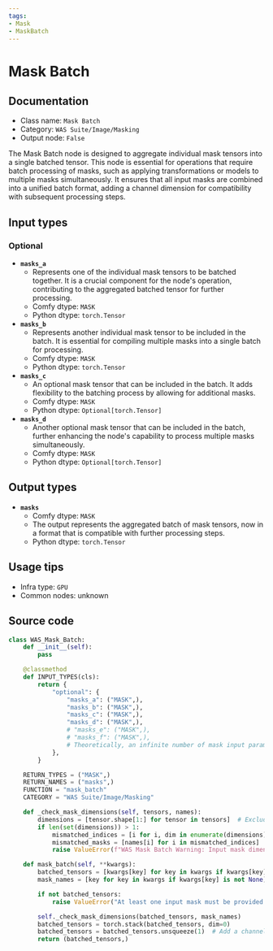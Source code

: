 ```yaml
---
tags:
- Mask
- MaskBatch
---
```


# Mask Batch
## Documentation
- Class name: `Mask Batch`
- Category: `WAS Suite/Image/Masking`
- Output node: `False`

The Mask Batch node is designed to aggregate individual mask tensors into a single batched tensor. This node is essential for operations that require batch processing of masks, such as applying transformations or models to multiple masks simultaneously. It ensures that all input masks are combined into a unified batch format, adding a channel dimension for compatibility with subsequent processing steps.
## Input types
### Optional
- **`masks_a`**
    - Represents one of the individual mask tensors to be batched together. It is a crucial component for the node's operation, contributing to the aggregated batched tensor for further processing.
    - Comfy dtype: `MASK`
    - Python dtype: `torch.Tensor`
- **`masks_b`**
    - Represents another individual mask tensor to be included in the batch. It is essential for compiling multiple masks into a single batch for processing.
    - Comfy dtype: `MASK`
    - Python dtype: `torch.Tensor`
- **`masks_c`**
    - An optional mask tensor that can be included in the batch. It adds flexibility to the batching process by allowing for additional masks.
    - Comfy dtype: `MASK`
    - Python dtype: `Optional[torch.Tensor]`
- **`masks_d`**
    - Another optional mask tensor that can be included in the batch, further enhancing the node's capability to process multiple masks simultaneously.
    - Comfy dtype: `MASK`
    - Python dtype: `Optional[torch.Tensor]`
## Output types
- **`masks`**
    - Comfy dtype: `MASK`
    - The output represents the aggregated batch of mask tensors, now in a format that is compatible with further processing steps.
    - Python dtype: `torch.Tensor`
## Usage tips
- Infra type: `GPU`
- Common nodes: unknown


## Source code
```python
class WAS_Mask_Batch:
    def __init__(self):
        pass

    @classmethod
    def INPUT_TYPES(cls):
        return {
            "optional": {
                "masks_a": ("MASK",),
                "masks_b": ("MASK",),
                "masks_c": ("MASK",),
                "masks_d": ("MASK",),
                # "masks_e": ("MASK",),
                # "masks_f": ("MASK",),
                # Theoretically, an infinite number of mask input parameters can be added.
            },
        }

    RETURN_TYPES = ("MASK",)
    RETURN_NAMES = ("masks",)
    FUNCTION = "mask_batch"
    CATEGORY = "WAS Suite/Image/Masking"

    def _check_mask_dimensions(self, tensors, names):
        dimensions = [tensor.shape[1:] for tensor in tensors]  # Exclude the batch dimension (if present)
        if len(set(dimensions)) > 1:
            mismatched_indices = [i for i, dim in enumerate(dimensions) if dim != dimensions[0]]
            mismatched_masks = [names[i] for i in mismatched_indices]
            raise ValueError(f"WAS Mask Batch Warning: Input mask dimensions do not match for masks: {mismatched_masks}")

    def mask_batch(self, **kwargs):
        batched_tensors = [kwargs[key] for key in kwargs if kwargs[key] is not None]
        mask_names = [key for key in kwargs if kwargs[key] is not None]

        if not batched_tensors:
            raise ValueError("At least one input mask must be provided.")

        self._check_mask_dimensions(batched_tensors, mask_names)
        batched_tensors = torch.stack(batched_tensors, dim=0)
        batched_tensors = batched_tensors.unsqueeze(1)  # Add a channel dimension
        return (batched_tensors,)

```
